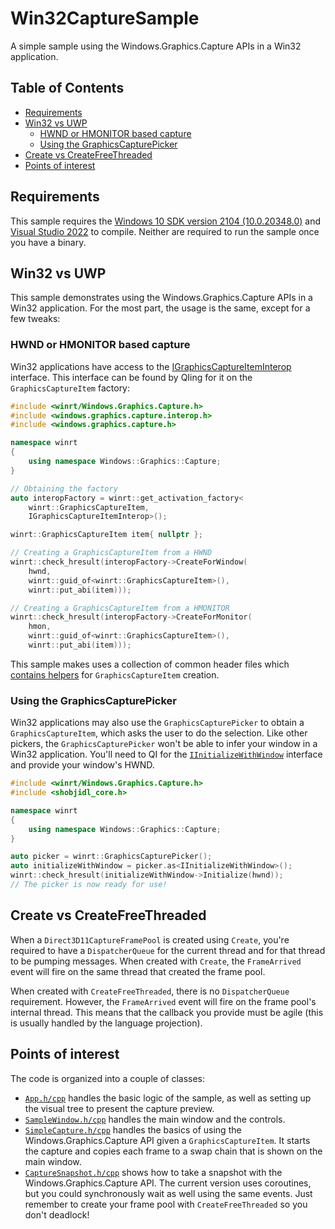 # Win32CaptureSample
A simple sample using the Windows.Graphics.Capture APIs in a Win32 application.

## Table of Contents
  * [Requirements](https://github.com/robmikh/Win32CaptureSample#requirements)
  * [Win32 vs UWP](https://github.com/robmikh/Win32CaptureSample#win32-vs-uwp)
    * [HWND or HMONITOR based capture](https://github.com/robmikh/Win32CaptureSample#hwnd-or-hmonitor-based-capture)
    * [Using the GraphicsCapturePicker](https://github.com/robmikh/Win32CaptureSample#using-the-graphicscapturepicker)
  * [Create vs CreateFreeThreaded](https://github.com/robmikh/Win32CaptureSample#create-vs-createfreethreaded)
  * [Points of interest](https://github.com/robmikh/Win32CaptureSample#points-of-interest)

## Requirements
This sample requires the [Windows 10 SDK version 2104 (10.0.20348.0)](https://developer.microsoft.com/en-us/windows/downloads/sdk-archive/) and [Visual Studio 2022](https://visualstudio.microsoft.com/vs/) to compile. Neither are required to run the sample once you have a binary.

## Win32 vs UWP
This sample demonstrates using the Windows.Graphics.Capture APIs in a Win32 application. For the most part, the usage is the same, except for a few tweaks:

### HWND or HMONITOR based capture
Win32 applications have access to the [IGraphicsCaptureItemInterop](https://docs.microsoft.com/en-us/windows/win32/api/windows.graphics.capture.interop/nn-windows-graphics-capture-interop-igraphicscaptureiteminterop) interface. This interface can be found by QIing for it on the `GraphicsCaptureItem` factory:

```cpp
#include <winrt/Windows.Graphics.Capture.h>
#include <windows.graphics.capture.interop.h>
#include <windows.graphics.capture.h>

namespace winrt
{
    using namespace Windows::Graphics::Capture;
}

// Obtaining the factory
auto interopFactory = winrt::get_activation_factory<
    winrt::GraphicsCaptureItem, 
    IGraphicsCaptureItemInterop>();

winrt::GraphicsCaptureItem item{ nullptr };

// Creating a GraphicsCaptureItem from a HWND
winrt::check_hresult(interopFactory->CreateForWindow(
    hwnd, 
    winrt::guid_of<winrt::GraphicsCaptureItem>(), 
    winrt::put_abi(item)));

// Creating a GraphicsCaptureItem from a HMONITOR
winrt::check_hresult(interopFactory->CreateForMonitor(
    hmon, 
    winrt::guid_of<winrt::GraphicsCaptureItem>(), 
    winrt::put_abi(item)));
```
This sample makes uses a collection of common header files which [contains helpers](https://github.com/robmikh/robmikh.common/blob/master/robmikh.common/include/robmikh.common/capture.desktop.interop.h) for `GraphicsCaptureItem` creation.

### Using the GraphicsCapturePicker
Win32 applications may also use the `GraphicsCapturePicker` to obtain a `GraphicsCaptureItem`, which asks the user to do the selection. Like other pickers, the `GraphicsCapturePicker` won't be able to infer your window in a Win32 application. You'll need to QI for the [`IInitializeWithWindow`](https://msdn.microsoft.com/en-us/library/windows/desktop/hh706981(v=vs.85).aspx) interface and provide your window's HWND.

```cpp
#include <winrt/Windows.Graphics.Capture.h>
#include <shobjidl_core.h>

namespace winrt
{
    using namespace Windows::Graphics::Capture;
}

auto picker = winrt::GraphicsCapturePicker();
auto initializeWithWindow = picker.as<IInitializeWithWindow>();
winrt::check_hresult(initializeWithWindow->Initialize(hwnd));
// The picker is now ready for use!
```

## Create vs CreateFreeThreaded
When a `Direct3D11CaptureFramePool` is created using `Create`, you're required to have a `DispatcherQueue` for the current thread and for that thread to be pumping messages. When created with `Create`, the `FrameArrived` event will fire on the same thread that created the frame pool.

When created with `CreateFreeThreaded`, there is no `DispatcherQueue` requirement. However, the `FrameArrived` event will fire on the frame pool's internal thread. This means that the callback you provide must be agile (this is usually handled by the language projection).

## Points of interest
The code is organized into a couple of classes:

  * [`App.h/cpp`](https://github.com/robmikh/Win32CaptureSample/blob/master/Win32CaptureSample/App.cpp) handles the basic logic of the sample, as well as setting up the visual tree to present the capture preview.
  * [`SampleWindow.h/cpp`](https://github.com/robmikh/Win32CaptureSample/blob/master/Win32CaptureSample/SampleWindow.cpp) handles the main window and the controls.
  * [`SimpleCapture.h/cpp`](https://github.com/robmikh/Win32CaptureSample/blob/master/Win32CaptureSample/SimpleCapture.cpp) handles the basics of using the Windows.Graphics.Capture API given a `GraphicsCaptureItem`. It starts the capture and copies each frame to a swap chain that is shown on the main window.
  * [`CaptureSnapshot.h/cpp`](https://github.com/robmikh/Win32CaptureSample/blob/master/Win32CaptureSample/CaptureSnapshot.cpp) shows how to take a snapshot with the Windows.Graphics.Capture API. The current version uses coroutines, but you could synchronously wait as well using the same events. Just remember to create your frame pool with `CreateFreeThreaded` so you don't deadlock!
